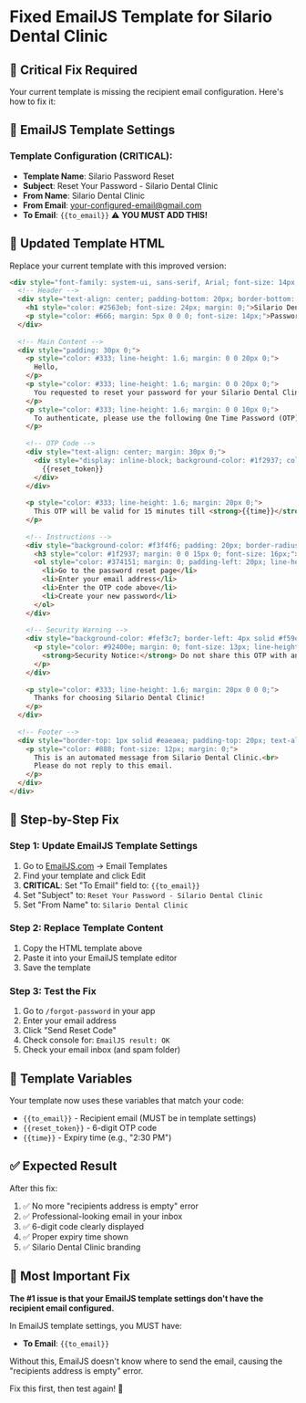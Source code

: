 # Fixed EmailJS Template for Silario Dental Clinic

## 🚨 **Critical Fix Required**

Your current template is missing the recipient email configuration. Here's how to fix it:

## 📧 **EmailJS Template Settings** 

### Template Configuration (CRITICAL):
- **Template Name**: Silario Password Reset
- **Subject**: Reset Your Password - Silario Dental Clinic
- **From Name**: Silario Dental Clinic
- **From Email**: your-configured-email@gmail.com
- **To Email**: `{{to_email}}` ⚠️ **YOU MUST ADD THIS!**

## 🎨 **Updated Template HTML**

Replace your current template with this improved version:

```html
<div style="font-family: system-ui, sans-serif, Arial; font-size: 14px; max-width: 600px; margin: 0 auto; padding: 20px;">
  <!-- Header -->
  <div style="text-align: center; padding-bottom: 20px; border-bottom: 2px solid #2563eb;">
    <h1 style="color: #2563eb; font-size: 24px; margin: 0;">Silario Dental Clinic</h1>
    <p style="color: #666; margin: 5px 0 0 0; font-size: 14px;">Password Reset Request</p>
  </div>
  
  <!-- Main Content -->
  <div style="padding: 30px 0;">
    <p style="color: #333; line-height: 1.6; margin: 0 0 20px 0;">
      Hello,
    </p>
    <p style="color: #333; line-height: 1.6; margin: 0 0 20px 0;">
      You requested to reset your password for your Silario Dental Clinic account.
    </p>
    <p style="color: #333; line-height: 1.6; margin: 0 0 10px 0;">
      To authenticate, please use the following One Time Password (OTP):
    </p>
    
    <!-- OTP Code -->
    <div style="text-align: center; margin: 30px 0;">
      <div style="display: inline-block; background-color: #1f2937; color: white; padding: 15px 30px; border-radius: 8px; font-size: 28px; font-weight: bold; letter-spacing: 4px;">
        {{reset_token}}
      </div>
    </div>
    
    <p style="color: #333; line-height: 1.6; margin: 20px 0;">
      This OTP will be valid for 15 minutes till <strong>{{time}}</strong>.
    </p>
    
    <!-- Instructions -->
    <div style="background-color: #f3f4f6; padding: 20px; border-radius: 8px; margin: 20px 0;">
      <h3 style="color: #1f2937; margin: 0 0 15px 0; font-size: 16px;">How to reset your password:</h3>
      <ol style="color: #374151; margin: 0; padding-left: 20px; line-height: 1.6;">
        <li>Go to the password reset page</li>
        <li>Enter your email address</li>
        <li>Enter the OTP code above</li>
        <li>Create your new password</li>
      </ol>
    </div>
    
    <!-- Security Warning -->
    <div style="background-color: #fef3c7; border-left: 4px solid #f59e0b; padding: 15px; margin: 20px 0;">
      <p style="color: #92400e; margin: 0; font-size: 13px; line-height: 1.5;">
        <strong>Security Notice:</strong> Do not share this OTP with anyone. If you didn't make this request, you can safely ignore this email. Silario Dental Clinic will never contact you about this email or ask for any login codes or links. Beware of phishing scams.
      </p>
    </div>
    
    <p style="color: #333; line-height: 1.6; margin: 20px 0 0 0;">
      Thanks for choosing Silario Dental Clinic!
    </p>
  </div>
  
  <!-- Footer -->
  <div style="border-top: 1px solid #eaeaea; padding-top: 20px; text-align: center;">
    <p style="color: #888; font-size: 12px; margin: 0;">
      This is an automated message from Silario Dental Clinic.<br>
      Please do not reply to this email.
    </p>
  </div>
</div>
```

## 🔧 **Step-by-Step Fix**

### Step 1: Update EmailJS Template Settings
1. Go to [EmailJS.com](https://www.emailjs.com/) → Email Templates
2. Find your template and click Edit
3. **CRITICAL**: Set "To Email" field to: `{{to_email}}`
4. Set "Subject" to: `Reset Your Password - Silario Dental Clinic`
5. Set "From Name" to: `Silario Dental Clinic`

### Step 2: Replace Template Content
1. Copy the HTML template above
2. Paste it into your EmailJS template editor
3. Save the template

### Step 3: Test the Fix
1. Go to `/forgot-password` in your app
2. Enter your email address
3. Click "Send Reset Code"
4. Check console for: `EmailJS result: OK`
5. Check your email inbox (and spam folder)

## 🎯 **Template Variables**

Your template now uses these variables that match your code:
- `{{to_email}}` - Recipient email (MUST be in template settings)
- `{{reset_token}}` - 6-digit OTP code
- `{{time}}` - Expiry time (e.g., "2:30 PM")

## ✅ **Expected Result**

After this fix:
1. ✅ No more "recipients address is empty" error
2. ✅ Professional-looking email in your inbox
3. ✅ 6-digit code clearly displayed
4. ✅ Proper expiry time shown
5. ✅ Silario Dental Clinic branding

## 🚨 **Most Important Fix**

**The #1 issue is that your EmailJS template settings don't have the recipient email configured.**

In EmailJS template settings, you MUST have:
- **To Email**: `{{to_email}}`

Without this, EmailJS doesn't know where to send the email, causing the "recipients address is empty" error.

Fix this first, then test again! 🎯
